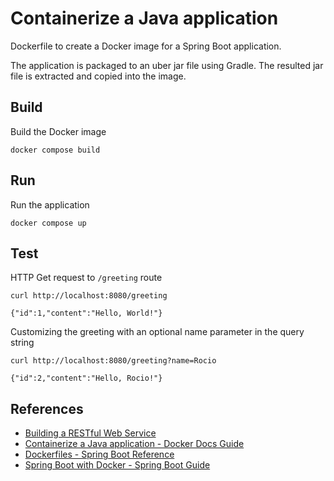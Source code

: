 # Containerize a Java application

Dockerfile to create a Docker image for a Spring Boot application. 

The application is packaged to an uber jar file using Gradle. 
The resulted jar file is extracted and copied into the image.

## Build

Build the Docker image
```shell
docker compose build
```

## Run

Run the application
```shell
docker compose up
```

## Test

HTTP Get request to `/greeting` route 
```shell
curl http://localhost:8080/greeting
```
```
{"id":1,"content":"Hello, World!"}
```

Customizing the greeting with an optional name parameter in the query string
```shell
curl http://localhost:8080/greeting?name=Rocio
```
```
{"id":2,"content":"Hello, Rocio!"}
```

## References

- [Building a RESTful Web Service](https://spring.io/guides/gs/rest-service)
- [Containerize a Java application - Docker Docs Guide](https://docs.docker.com/guides/language/java/containerize/)
- [Dockerfiles - Spring Boot Reference](https://docs.spring.io/spring-boot/reference/packaging/container-images/dockerfiles.html)
- [Spring Boot with Docker - Spring Boot Guide](https://spring.io/guides/gs/spring-boot-docker)
